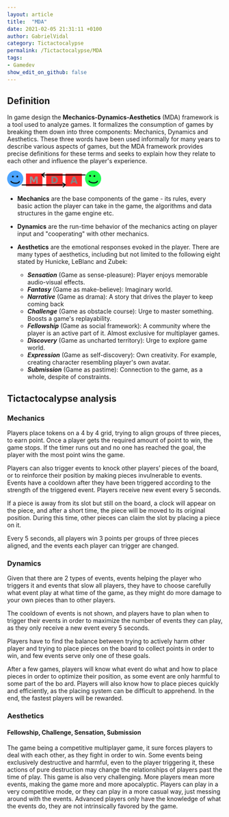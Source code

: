 ```yaml
---
layout: article
title:  "MDA"
date: 2021-02-05 21:31:11 +0100
author: GabrielVidal
category: Tictactocalypse
permalink: /Tictactocalypse/MDA
tags:
- Gamedev
show_edit_on_github: false
---
```


## Definition

In game design the **Mechanics-Dynamics-Aesthetics** (MDA) framework is a tool used to analyze games. It formalizes the consumption of games by breaking them down into three components: Mechanics, Dynamics and Aesthetics. These three words have been used informally for many years to describe various aspects of games, but the MDA framework provides precise definitions for these terms and seeks to explain how they relate to each other and influence the player's experience.

![qze](/Tictactocalypse/assets/Mda_framework.png)

* **Mechanics** are the base components of the game - its rules, every basic action the player can take in the game, the algorithms and data structures in the game engine etc.
* **Dynamics** are the run-time behavior of the mechanics acting on player input and "cooperating" with other mechanics.
* **Aesthetics** are the emotional responses evoked in the player.
There are many types of aesthetics, including but not limited to the following eight stated by Hunicke, LeBlanc and Zubek:

  * ***Sensation*** (Game as sense-pleasure): Player enjoys memorable audio-visual effects.
  * ***Fantasy*** (Game as make-believe): Imaginary world.
  * ***Narrative*** (Game as drama): A story that drives the player to keep coming back
  * ***Challenge*** (Game as obstacle course): Urge to master something. Boosts a game's replayability.
  * ***Fellowship*** (Game as social framework): A community where the player is an active part of it. Almost exclusive for multiplayer games.
  * ***Discovery*** (Game as uncharted territory): Urge to explore game world.
  * ***Expression*** (Game as self-discovery): Own creativity. For example, creating character resembling player's own avatar.
  * ***Submission*** (Game as pastime): Connection to the game, as a whole, despite of constraints.

## Tictactocalypse analysis

### Mechanics

Players place tokens on a 4 by 4 grid, trying to align groups of three pieces, to earn point. Once a player gets the required amount of point to win, the game stops. If the timer runs out and no one has reached the goal, the player with the most point wins the game.

Players can also trigger events to knock other players’ pieces of the board, or to reinforce their position by making pieces invulnerable to events. Events have a cooldown after they have been triggered according to the strength of the triggered event. Players receive new event every 5 seconds.

If a piece is away from its slot but still on the board, a clock will appear on the piece, and after a short time, the piece will be moved to its original position. During this time, other pieces can claim the slot by placing a piece on it.

Every 5 seconds, all players win 3 points per groups of three pieces aligned, and the events each player can trigger are changed.

### Dynamics

Given that there are 2 types of events, events helping the player who triggers it and events that slow all players, they have to choose carefully what event play at what time of the game, as they might do more damage to your own pieces than to other players.

The cooldown of events is not shown, and players have to plan when to trigger their events in order to maximize the number of events they can play, as they only receive a new event every 5 seconds.

Players have to find the balance between trying to actively harm other player and trying to place pieces on the board to collect points in order to win, and few events serve only one of these goals.

After a few games, players will know what event do what and how to place pieces in order to optimize their position, as some event are only harmful to some part of the bo ard. Players will also know how to place pieces quickly and efficiently, as the placing system can be difficult to apprehend. In the end, the fastest players will be rewarded.

### Aesthetics

#### Fellowship, Challenge, Sensation, Submission

The game being a competitive multiplayer game, it sure forces players to deal with each other, as they fight in order to win. Some events being exclusively destructive and harmful, even to the player triggering it, these actions of pure destruction may change the relationships of players past the time of play. This game is also very challenging. More players mean more events, making the game more and more apocalyptic. Players can play in a very competitive mode, or they can play in a more casual way, just messing around with the events. Advanced players only have the knowledge of what the events do, they are not intrinsically favored by the game.
